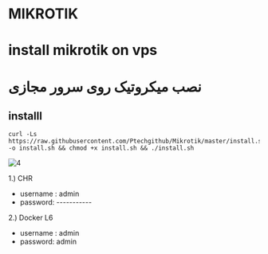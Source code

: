 
# MIKROTIK

# install mikrotik on vps
# نصب میکروتیک روی سرور مجازی

## installl

```
curl -Ls https://raw.githubusercontent.com/Ptechgithub/Mikrotik/master/install.sh -o install.sh && chmod +x install.sh && ./install.sh
```
![4](https://raw.githubusercontent.com/Ptechgithub/configs/main/media/4.jpg)

1.) CHR
- username : admin
- password: -----------




2.) Docker L6
 - username : admin
 - password: admin


